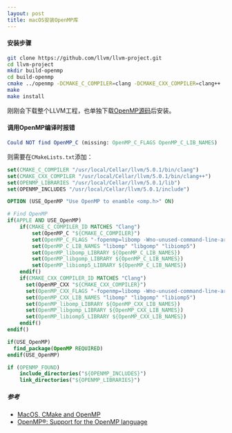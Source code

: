 ```yaml
---
layout: post
title: macOS安装OpenMP库
---
```


#### 安装步骤

```bash
git clone https://github.com/llvm/llvm-project.git
cd llvm-project
mkdir build-openmp
cd build-openmp
cmake ../openmp -DCMAKE_C_COMPILER=clang -DCMAKE_CXX_COMPILER=clang++
make
make install
```

刚刚会下载整个LLVM工程，也单独下载[OpenMP源码](https://github.com/matheecs/openmp)后安装。

#### 调用OpenMP编译时报错

```cmake
Could NOT find OpenMP_C (missing: OpenMP_C_FLAGS OpenMP_C_LIB_NAMES)
```

则需要在`CMakeLists.txt`添加：

```cmake
set(CMAKE_C_COMPILER "/usr/local/Cellar/llvm/5.0.1/bin/clang")
set(CMAKE_CXX_COMPILER "/usr/local/Cellar/llvm/5.0.1/bin/clang++")
set(OPENMP_LIBRARIES "/usr/local/Cellar/llvm/5.0.1/lib")
set(OPENMP_INCLUDES "/usr/local/Cellar/llvm/5.0.1/include")

OPTION (USE_OpenMP "Use OpenMP to enamble <omp.h>" ON)

# Find OpenMP
if(APPLE AND USE_OpenMP)
    if(CMAKE_C_COMPILER_ID MATCHES "Clang")
        set(OpenMP_C "${CMAKE_C_COMPILER}")
        set(OpenMP_C_FLAGS "-fopenmp=libomp -Wno-unused-command-line-argument")
        set(OpenMP_C_LIB_NAMES "libomp" "libgomp" "libiomp5")
        set(OpenMP_libomp_LIBRARY ${OpenMP_C_LIB_NAMES})
        set(OpenMP_libgomp_LIBRARY ${OpenMP_C_LIB_NAMES})
        set(OpenMP_libiomp5_LIBRARY ${OpenMP_C_LIB_NAMES})
    endif()
    if(CMAKE_CXX_COMPILER_ID MATCHES "Clang")
      set(OpenMP_CXX "${CMAKE_CXX_COMPILER}")
      set(OpenMP_CXX_FLAGS "-fopenmp=libomp -Wno-unused-command-line-argument")
      set(OpenMP_CXX_LIB_NAMES "libomp" "libgomp" "libiomp5")
      set(OpenMP_libomp_LIBRARY ${OpenMP_CXX_LIB_NAMES})
      set(OpenMP_libgomp_LIBRARY ${OpenMP_CXX_LIB_NAMES})
      set(OpenMP_libiomp5_LIBRARY ${OpenMP_CXX_LIB_NAMES})
    endif()
endif()

if(USE_OpenMP)
  find_package(OpenMP REQUIRED)
endif(USE_OpenMP)

if (OPENMP_FOUND)
    include_directories("${OPENMP_INCLUDES}")
    link_directories("${OPENMP_LIBRARIES}")
```

##### 参考

- [MacOS, CMake and OpenMP](https://stackoverflow.com/questions/46414660/macos-cmake-and-openmp)
- [OpenMP®: Support for the OpenMP language](https://openmp.llvm.org)

